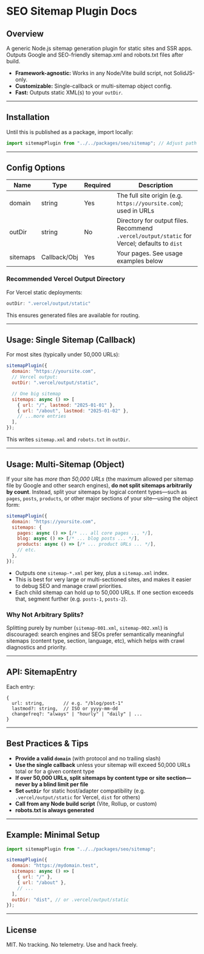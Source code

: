 # SEO Sitemap Plugin Docs

## Overview
A generic Node.js sitemap generation plugin for static sites and SSR apps. Outputs Google and SEO-friendly sitemap.xml and robots.txt files after build.

- **Framework-agnostic:** Works in any Node/Vite build script, not SolidJS-only.
- **Customizable:** Single-callback or multi-sitemap object config.
- **Fast:** Outputs static XML(s) to your `outDir`.

---

## Installation

Until this is published as a package, import locally:

```js
import sitemapPlugin from "../../packages/seo/sitemap"; // Adjust path as needed
```

---

## Config Options

| Name      | Type     | Required | Description                                                         |
|-----------|----------|----------|---------------------------------------------------------------------|
| domain    | string   | Yes      | The full site origin (e.g. `https://yoursite.com`); used in URLs    |
| outDir    | string   | No       | Directory for output files. Recommend `.vercel/output/static` for Vercel; defaults to `dist` |
| sitemaps  | Callback/Obj | Yes  | Your pages. See usage examples below                                |


### Recommended Vercel Output Directory
For Vercel static deployments:
```js
outDir: ".vercel/output/static"
```
This ensures generated files are available for routing.

---

## Usage: Single Sitemap (Callback)
For most sites (typically under 50,000 URLs):
```js
sitemapPlugin({
  domain: "https://yoursite.com",
  // Vercel output:
  outDir: ".vercel/output/static",

  // One big sitemap
  sitemaps: async () => [
    { url: "/", lastmod: "2025-01-01" },
    { url: "/about", lastmod: "2025-01-02" },
    // ...more entries
  ],
});
```
This writes `sitemap.xml` and `robots.txt` in `outDir`.

---

## Usage: Multi-Sitemap (Object)
If your site has *more than 50,000 URLs* (the maximum allowed per sitemap file by Google and other search engines), **do not split sitemaps arbitrarily by count**. Instead, split your sitemaps by logical content types—such as `pages`, `posts`, `products`, or other major sections of your site—using the object form:

```js
sitemapPlugin({
  domain: "https://yoursite.com",
  sitemaps: {
    pages: async () => [/* ... all core pages ... */],
    blog: async () => [/* ... blog posts ... */],
    products: async () => [/* ... product URLs ... */],
    // etc.
  },
});
```
- Outputs one `sitemap-*.xml` per key, plus a `sitemap.xml` index.
- This is best for very large or multi-sectioned sites, and makes it easier to debug SEO and manage crawl priorities.
- Each child sitemap can hold up to 50,000 URLs. If one section exceeds that, segment further (e.g. `posts-1`, `posts-2`).

### Why Not Arbitrary Splits?
Splitting purely by number (`sitemap-001.xml`, `sitemap-002.xml`) is discouraged: search engines and SEOs prefer semantically meaningful sitemaps (content type, section, language, etc), which helps with crawl diagnostics and priority.

---

## API: SitemapEntry
Each entry:
```
{
  url: string,       // e.g. "/blog/post-1"
  lastmod?: string,  // ISO or yyyy-mm-dd
  changefreq?: "always" | "hourly" | "daily" | ...
}
```

---

## Best Practices & Tips
- **Provide a valid `domain`** (with protocol and no trailing slash)
- **Use the single callback** unless your sitemap will exceed 50,000 URLs total or for a given content type
- **If over 50,000 URLs, split sitemaps by content type or site section—never by a blind limit per file**
- **Set `outDir`** for static host/adapter compatibility (e.g. `.vercel/output/static` for Vercel, `dist` for others)
- **Call from any Node build script** (Vite, Rollup, or custom)
- **robots.txt is always generated**

---

## Example: Minimal Setup
```js
import sitemapPlugin from "../../packages/seo/sitemap";

sitemapPlugin({
  domain: "https://mydomain.test",
  sitemaps: async () => [
    { url: "/" },
    { url: "/about" },
    // ...
  ],
  outDir: "dist", // or .vercel/output/static
});
```

---

## License
MIT. No tracking. No telemetry. Use and hack freely.
